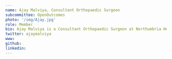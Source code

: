 ```yaml
---
name: Ajay Malviya, Consultant Orthopaedic Surgeon
subcommittee: OpenOutcomes
photo: '/img/Ajay.jpg'
role: Member
bio: Ajay Malviya is a Consultant Orthopaedic Surgeon at Northumbria Healthcare NHS Foundation Trust. He trained in the Northern Deanery and has done specialist fellowships in hip preservation and joint replacement surgery in Cambridge, London and Switzerland.  He is an expert in hip arthroscopy for femoroacetabular impingement, trochanteric pain syndrome and periacetabular osteotomy for hip dysplasia using a minimally invasive approach. In his routine practice he deals with sports injuries of the hip and has published and presented widely on the results of hip arthroscopy in athletes and general population. He has completed a PhD on the role of hip arthroscopy in femoroacetabular impingement. Preservation of the hip joint is his principle philosophy but he has a wide experience of joint replacement surgery catering to the young population, if necessary. Ajay also serves as a board member for the Non-Arthroplasty Hip Registry and is an advocate of the use of PROMs data to inform clinical practice.
twitter: ajaymalviya
www: 
github: 
linkedin: 
---
```

